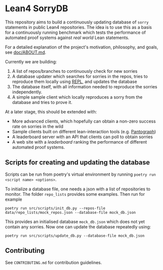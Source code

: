 # Lean4 SorryDB

This repository aims to build a continuously updating database of `sorry` statements in public Lean4 repositories. The idea is to use this as a basis for a continuously running benchmark which tests the performance of automated proof systems against *real world* Lean statements.

For a detailed explanation of the project's motivation, philosophy, and goals, see [doc/ABOUT.md](ABOUT.md).

Currently we are building:

1. A list of repos/branches to continuously check for new sorries
2. A database updater which searches for sorries in the repos, tries to reproduce them locally using [REPL](https://github.com/leanprover-community/repl/), and updates the database
3. The database itself, with all information needed to reproduce the sorries independently.
4. A simple sample client which locally reproduces a sorry from the database and tries to prove it.

At a later stage, this should be extended with:

- More advanced clients, which hopefully can obtain a non-zero success rate on
  sorries in the wild
- Sample clients built on different lean-interaction tools (e.g. [Pantograph](https://github.com/stanford-centaur/PyPantograph))
- A leaderboard server with an API that clients can poll to obtain sorries
- A web site with a *leaderboard* ranking the performance of different automated proof systems.


## Scripts for creating and updating the database

Scripts can be run from poetry's virtual environment by running
`poetry run <script name> <options>`.

To initialize a database file, one needs a json with a list of repositories to
monitor. The folder `repo_lists` provides some examples. Then run for example

`poetry run src/scripts/init_db.py --repos-file data/repo_lists/mock_repos.json --database-file mock_db.json`

This provides an initialised database `mock_db.json` which does not yet contain
any sorries. Now one can update the database repeatedly using:

`poetry run src/scripts/update_db.py --database-file mock_db.json`


## Contributing

See `CONTRIBUTING.md` for contribution guidelines.

